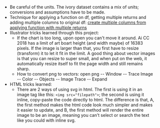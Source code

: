 - Be careful of the units. The ivory dataset contains a mix of units; conversions and assumptions have to be made.  
- Technique for applying a function on df, getting multiple returns and adding multiple columns to original df: [create multiple columns from applying function with multiple returns](https://apassionatechie.wordpress.com/2017/12/27/create-multiple-pandas-dataframe-columns-from-applying-a-function-with-multiple-returns/)  
- Illustrator tricks learned through this project:  
	- If the chart is too long, upon open you can't move it around. Ai CC 2018 has a limit of art boart height (and width maybe) of 16383 pixels. If the image is larger than that, you first have to resize (transform) it to let it fit in the limit. A good thing about vector images is that you can resize to super small, and when put on the web, it automatically resize itself to fit the page width and still remains sharp.  
	- How to convert png to vectors: open png -- Window -- Trace Image -- Color -- Objects -- Image Trace -- Expand  
- HTML tricks learned:  
	- There are 2 ways of using svg in html. The first is using it in an image tag like this: `<img src="filepath">`; the second is using it inline, copy-paste the code directly to html. The difference is that, A, the first method makes the html code look much simpler and makes it easier to update, and B, the first method will render the entire image to be an image, meaning you can't select or search the text like you could with inline svg.
